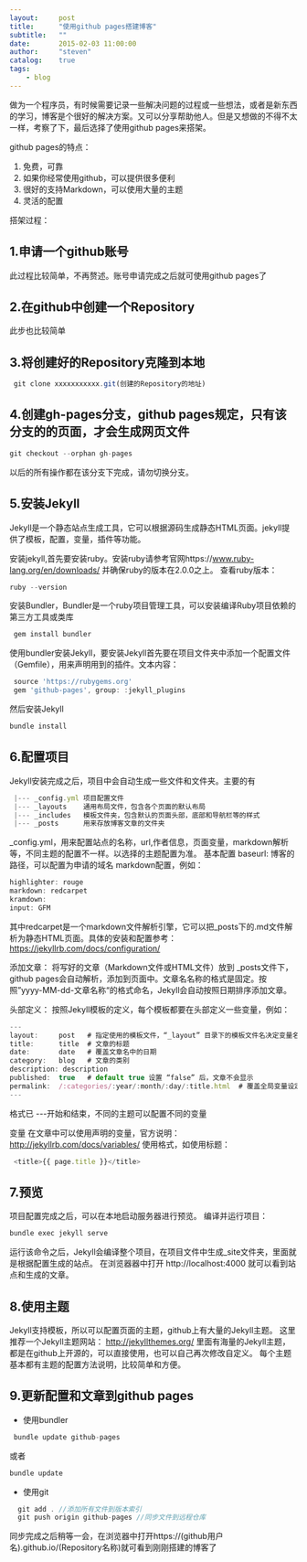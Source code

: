 ```yaml
---
layout:     post
title:      "使用github pages搭建博客"
subtitle:   ""
date:       2015-02-03 11:00:00
author:     "steven"
catalog:    true
tags:
    - blog
---
```


做为一个程序员，有时候需要记录一些解决问题的过程或一些想法，或者是新东西的学习，博客是个很好的解决方案。又可以分享帮助他人。但是又想做的不得不太一样，考察了下，最后选择了使用github pages来搭架。

github pages的特点：
1. 免费，可靠
2. 如果你经常使用github，可以提供很多便利
3. 很好的支持Markdown，可以使用大量的主题
4. 灵活的配置

搭架过程：

1.申请一个github账号
-------
   此过程比较简单，不再赘述。账号申请完成之后就可使用github pages了

2.在github中创建一个Repository
-------
   此步也比较简单

3.将创建好的Repository克隆到本地
------

   ```javascript
    git clone xxxxxxxxxxx.git(创建的Repository的地址)

   ```
4.创建gh-pages分支，github pages规定，只有该分支的的页面，才会生成网页文件
------

   ```javascript
   git checkout --orphan gh-pages

   ```
  以后的所有操作都在该分支下完成，请勿切换分支。

5.安装Jekyll
------
Jekyll是一个静态站点生成工具，它可以根据源码生成静态HTML页面。jekyll提供了模板，配置，变量，插件等功能。

  安装jekyll,首先要安装ruby。安装ruby请参考官网https://www.ruby-lang.org/en/downloads/
  并确保ruby的版本在2.0.0之上。
  查看ruby版本：

   ```javascript
   ruby --version
   ```

   安装Bundler，Bundler是一个ruby项目管理工具，可以安装编译Ruby项目依赖的第三方工具或类库

  ```javascript
   gem install bundler

   ```

   使用bundler安装Jekyll，要安装Jekyll首先要在项目文件夹中添加一个配置文件（Gemfile），用来声明用到的插件。文本内容：

  ```javascript
   source 'https://rubygems.org'
   gem 'github-pages', group: :jekyll_plugins
  ```

   然后安装Jekyll

  ```javascript
  bundle install
  ```

6.配置项目
--------

Jekyll安装完成之后，项目中会自动生成一些文件和文件夹。主要的有

  ```javascript
   |--- _config.yml 项目配置文件
   |--- _layouts    通用布局文件，包含各个页面的默认布局
   |--- _includes   模板文件夹，包含默认的页面头部，底部和导航栏等的样式
   |--- _posts      用来存放博客文章的文件夹
  ```

  _config.yml，用来配置站点的名称，url,作者信息，页面变量，markdown解析等，不同主题的配置不一样。以选择的主题配置为准。
  基本配置
  baseurl: 博客的路径，可以配置为申请的域名
  markdown配置，例如：

  ```javascript
  highlighter: rouge
  markdown: redcarpet
  kramdown:
  input: GFM
  ```

   其中redcarpet是一个markdown文件解析引擎，它可以把_posts下的.md文件解析为静态HTML页面。具体的安装和配置参考：
   https://jekyllrb.com/docs/configuration/

  添加文章：
  将写好的文章（Markdown文件或HTML文件）放到 _posts文件下，github pages会自动解析，添加到页面中。文章名名称的格式是固定。按照”yyyy-MM-dd-文章名称“的格式命名，Jekyll会自动按照日期排序添加文章。

  头部定义：
  按照Jekyll模板的定义，每个模板都要在头部定义一些变量，例如：

  ```javascript
  ---
  layout:     post   # 指定使用的模板文件，“_layout” 目录下的模板文件名决定变量名
  title:      title  # 文章的标题
  date:       date   # 覆盖文章名中的日期
  category:   blog   # 文章的类别
  description: description
  published:  true   # default true 设置 “false” 后，文章不会显示
  permalink:  /:categories/:year/:month/:day/:title.html  # 覆盖全局变量设定的文章发布格式
  ---
  ```

   格式已 ---开始和结束，不同的主题可以配置不同的变量

   变量
   在文章中可以使用声明的变量，官方说明：http://jekyllrb.com/docs/variables/
   使用格式，如使用标题：

  ```javascript
   <title>{{ page.title }}</title>
  ```

7.预览
-----

项目配置完成之后，可以在本地启动服务器进行预览。
编译并运行项目：

   ```javascript
   bundle exec jekyll serve
   ```
运行该命令之后，Jekyll会编译整个项目，在项目文件中生成_site文件夹，里面就是根据配置生成的站点。
在浏览器器中打开 http://localhost:4000 就可以看到站点和生成的文章。


8.使用主题
-----

Jekyll支持模板，所以可以配置页面的主题，github上有大量的Jekyll主题。
这里推荐一个Jekyll主题网站：
http://jekyllthemes.org/
里面有海量的Jekyll主题，都是在github上开源的，可以直接使用，也可以自己再次修改自定义。
每个主题基本都有主题的配置方法说明，比较简单和方便。



9.更新配置和文章到github pages
-----

  *   使用bundler

   ```javascript
    bundle update github-pages
   ```
  或者

  ```javascript
  bundle update
  ```

  *  使用git

  ```javascript
    git add . //添加所有文件到版本索引
    git push origin github-pages //同步文件到远程仓库
  ```
  同步完成之后稍等一会，在浏览器中打开https://(github用户名).github.io/(Repository名称)就可看到刚刚搭建的博客了
